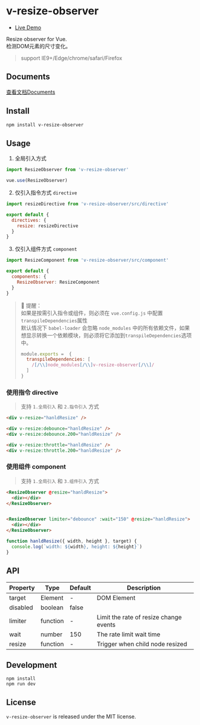 # v-resize-observer

* [Live Demo](https://meqn.github.io/v-resize-observer/example/)

Resize observer for Vue.  
检测DOM元素的尺寸变化。

> support IE9+/Edge/chrome/safari/Firefox

## Documents

[查看文档Documents](https://meqn.github.io/v-resize-observer/)
## Install
```bash
npm install v-resize-observer
```

## Usage

1. 全局引入方式
```js
import ResizeObserver from 'v-resize-observer'

vue.use(ResizeObserver)
```
2. 仅引入指令方式 `directive`
```js
import resizeDirective from 'v-resize-observer/src/directive'

export default {
  directives: {
    resize: resizeDirective
  }
}
```

3. 仅引入组件方式 `component`
```js
import ResizeComponent from 'v-resize-observer/src/component'

export default {
  components: {
    ResizeObserver: ResizeComponent
  }
}
```

> 🚨 提醒：  
> 如果是按需引入指令或组件，则必须在 `vue.config.js` 中配置`transpileDependencies`属性  
> 默认情况下 `babel-loader` 会忽略 `node_modules` 中的所有依赖文件，如果想显示转换一个依赖模块，则必须将它添加到`transpileDependencies`选项中。  
> ```js
> module.exports =  {
>   transpileDependencies: [
>     /[/\\]node_modules[/\\]v-resize-observer[/\\]/
>   ]
> }
> ```

### 使用指令 directive
> 支持 `1.全局引入` 和 `2.指令引入` 方式
```html
<div v-resize="hanldResize" />

<div v-resize:debounce="hanldResize" />
<div v-resize:debounce.200="hanldResize" />

<div v-resize:throttle="hanldResize" />
<div v-resize:throttle.200="hanldResize" />
```

### 使用组件 component
> 支持 `1.全局引入` 和 `3.组件引入` 方式
```html
<ResizeObserver @resize="hanldResize">
  <div></div>
</ResizeObserver>


<ResizeObserver limiter="debounce" :wait="150" @resize="hanldResize">
  <div></div>
</ResizeObserver>
```

```js
function hanldResize({ width, height }, target) {
  console.log(`width: ${width}, height: ${height}`)
}
```

## API

| Property | Type     | Default | Description                            |
| -------- | -------- | ------- | -------------------------------------- |
| target   | Element  | -       | DOM Element                            |
| disabled | boolean  | false   |                                        |
| limiter  | function | -       | Limit the rate of resize change events |
| wait     | number   | 150     | The rate limit wait time               |
| resize   | function | -       | Trigger when child node resized        |


## Development
```
npm install
npm run dev
```

## License

`v-resize-observer` is released under the MIT license.
